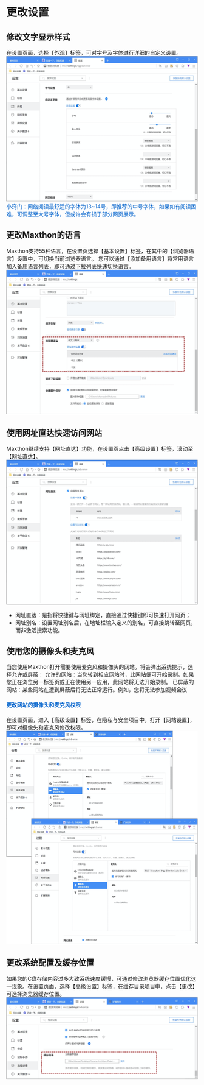  # 更改设置

## 修改文字显示样式
在设置页面，选择【外观】标签，可对字号及字体进行详细的自定义设置。
![](images/14-1.png "=85%,85%")
<font color=#0062CC>小窍门：网络阅读最舒适的字体为13~14号，即推荐的中号字体，如果如有阅读困难，可调整至大号字体，但或许会有损于部分网页展示。</font>

## 更改Maxthon的语言
Maxthon支持55种语言，在设置页选择【基本设置】标签，在其中的【浏览器语言】设置中，可切换当前浏览器语言。
您可以通过【添加备用语言】将常用语言加入备用语言列表，即可通过下拉列表快速切换语言。
![](images/14-2.png "=85%,85%")

## 使用网址直达快速访问网站
Maxthon继续支持【网址直达】功能，在设置页点击【高级设置】标签，滚动至【网址直达】。
![](images/14-3.png "=85%,85%")
- 网址直达：是指将快捷键与网址绑定，直接通过快捷键即可快速打开网页；
- 网址别名：设置网址别名后，在地址栏输入定义的别名，可直接跳转至网页，而非激活搜索功能。

## 使用您的摄像头和麦克风
当您使用Maxthon打开需要使用麦克风和摄像头的网站。将会弹出系统提示，选择允许或屏蔽：
允许的网站：当您转到相应网站时，此网站便可开始录制。如果您正在浏览另一标签页或正在使用另一应用，此网站将无法开始录制。
已屏蔽的网站：某些网站在遭到屏蔽后将无法正常运行。例如，您将无法参加视频会议
#### <font color=#0062CC>更改网站的摄像头和麦克风权限</font>
在设置页面，进入【高级设置】标签，在隐私与安全项目中，打开【网站设置】，即可对摄像头和麦克风修改权限。
![](images/14-4.png "=85%,85%")

## 更改系统配置及缓存位置
如果您的C盘存储内容过多大致系统速度缓慢，可通过修改浏览器缓存位置优化这一现象。在设置页面，选择【高级设置】标签，在缓存目录项目中，点击【更改】可选择浏览器缓存位置。
![](images/14-5.png "=85%,85%")
